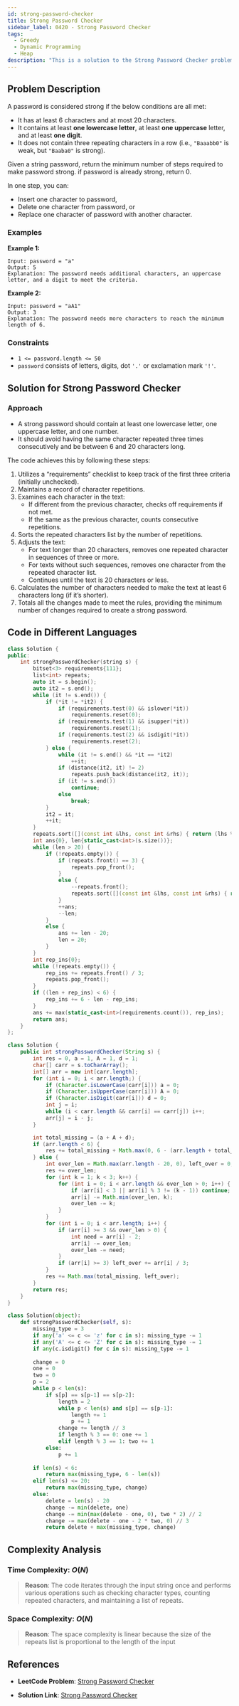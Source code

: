 ```yaml
---
id: strong-password-checker
title: Strong Password Checker
sidebar_label: 0420 - Strong Password Checker
tags:
  - Greedy
  - Dynamic Programming
  - Heap
description: "This is a solution to the Strong Password Checker problem on LeetCode."
---
```


## Problem Description

A password is considered strong if the below conditions are all met:

- It has at least 6 characters and at most 20 characters.
- It contains at least **one lowercase letter**, at least **one uppercase** letter, and at least **one digit**.
- It does not contain three repeating characters in a row (i.e., `"Baaabb0"` is weak, but `"Baaba0"` is strong).

Given a string password, return the minimum number of steps required to make password strong. if password is already strong, return 0.

In one step, you can:

- Insert one character to password,
- Delete one character from password, or
- Replace one character of password with another character.

### Examples

**Example 1:**

```
Input: password = "a"
Output: 5
Explanation: The password needs additional characters, an uppercase letter, and a digit to meet the criteria.
```

**Example 2:**

```
Input: password = "aA1"
Output: 3
Explanation: The password needs more characters to reach the minimum length of 6.
```

### Constraints

- `1 <= password.length <= 50`
- `password` consists of letters, digits, dot `'.'` or exclamation mark `'!'`.

## Solution for Strong Password Checker

### Approach

- A strong password should contain at least one lowercase letter, one uppercase letter, and one number.
- It should avoid having the same character repeated three times consecutively and be between 6 and 20 characters long.

The code achieves this by following these steps:

1. Utilizes a “requirements” checklist to keep track of the first three criteria (initially unchecked).
2. Maintains a record of character repetitions.
3. Examines each character in the text:
    - If different from the previous character, checks off requirements if not met.
    - If the same as the previous character, counts consecutive repetitions.
4. Sorts the repeated characters list by the number of repetitions.
5. Adjusts the text:
    - For text longer than 20 characters, removes one repeated character in sequences of three or more.
    - For texts without such sequences, removes one character from the repeated character list.
    - Continues until the text is 20 characters or less.
6. Calculates the number of characters needed to make the text at least 6 characters long (if it’s shorter).
7. Totals all the changes made to meet the rules, providing the minimum number of changes required to create a strong password.

## Code in Different Languages

<Tabs>
<TabItem value="cpp" label="C++">
  <SolutionAuthor name="@Shreyash3087"/>

```cpp
class Solution {
public:
    int strongPasswordChecker(string s) {
        bitset<3> requirements{111}; 
        list<int> repeats;
        auto it = s.begin();
        auto it2 = s.end();
        while (it != s.end()) {
            if (*it != *it2) {
                if (requirements.test(0) && islower(*it))
                    requirements.reset(0);
                if (requirements.test(1) && isupper(*it))
                    requirements.reset(1);
                if (requirements.test(2) && isdigit(*it))
                    requirements.reset(2);
            } else {
                while (it != s.end() && *it == *it2)
                    ++it;
                if (distance(it2, it) != 2)
                    repeats.push_back(distance(it2, it));
                if (it != s.end())
                    continue;
                else
                    break;
            }
            it2 = it;
            ++it;
        }
        repeats.sort([](const int &lhs, const int &rhs) { return (lhs % 3) < (rhs % 3); });
        int ans{0}, len{static_cast<int>(s.size())};
        while (len > 20) {
            if (!repeats.empty()) {
                if (repeats.front() == 3) {
                    repeats.pop_front();
                }
                else {
                    --repeats.front();
                    repeats.sort([](const int &lhs, const int &rhs) { return (lhs % 3) < (rhs % 3); });
                }
                ++ans;
                --len;
            }
            else {
                ans += len - 20;
                len = 20;
            }
        }
        int rep_ins{0};
        while (!repeats.empty()) {
            rep_ins += repeats.front() / 3;
            repeats.pop_front();
        }
        if ((len + rep_ins) < 6) {
            rep_ins += 6 - len - rep_ins;
        }
        ans += max(static_cast<int>(requirements.count()), rep_ins);
        return ans;
    }
};
```
</TabItem>
<TabItem value="java" label="Java">
  <SolutionAuthor name="@Shreyash3087"/>

```java
class Solution {
    public int strongPasswordChecker(String s) {
        int res = 0, a = 1, A = 1, d = 1;
        char[] carr = s.toCharArray();
        int[] arr = new int[carr.length];
        for (int i = 0; i < arr.length;) {
            if (Character.isLowerCase(carr[i])) a = 0;
            if (Character.isUpperCase(carr[i])) A = 0;
            if (Character.isDigit(carr[i])) d = 0;
            int j = i;
            while (i < carr.length && carr[i] == carr[j]) i++;
            arr[j] = i - j;
        }

        int total_missing = (a + A + d);
        if (arr.length < 6) {
            res += total_missing + Math.max(0, 6 - (arr.length + total_missing));
        } else {
            int over_len = Math.max(arr.length - 20, 0), left_over = 0;
            res += over_len;
            for (int k = 1; k < 3; k++) {
                for (int i = 0; i < arr.length && over_len > 0; i++) {
                    if (arr[i] < 3 || arr[i] % 3 != (k - 1)) continue;
                    arr[i] -= Math.min(over_len, k);
                    over_len -= k;
                }
            }
            for (int i = 0; i < arr.length; i++) {
                if (arr[i] >= 3 && over_len > 0) {
                    int need = arr[i] - 2;
                    arr[i] -= over_len;
                    over_len -= need;
                }
                if (arr[i] >= 3) left_over += arr[i] / 3;
            }
            res += Math.max(total_missing, left_over);
        }
        return res;
    }
}
```

</TabItem>
<TabItem value="python" label="Python">
  <SolutionAuthor name="@Shreyash3087"/>

```python
class Solution(object):
    def strongPasswordChecker(self, s):
        missing_type = 3
        if any('a' <= c <= 'z' for c in s): missing_type -= 1
        if any('A' <= c <= 'Z' for c in s): missing_type -= 1
        if any(c.isdigit() for c in s): missing_type -= 1
        
        change = 0
        one = 0
        two = 0
        p = 2
        while p < len(s):
            if s[p] == s[p-1] == s[p-2]:
                length = 2
                while p < len(s) and s[p] == s[p-1]:
                    length += 1
                    p += 1
                change += length // 3
                if length % 3 == 0: one += 1
                elif length % 3 == 1: two += 1
            else:
                p += 1
        
        if len(s) < 6:
            return max(missing_type, 6 - len(s))
        elif len(s) <= 20:
            return max(missing_type, change)
        else:
            delete = len(s) - 20
            change -= min(delete, one)
            change -= min(max(delete - one, 0), two * 2) // 2
            change -= max(delete - one - 2 * two, 0) // 3
            return delete + max(missing_type, change)

```
</TabItem>
</Tabs>

## Complexity Analysis

### Time Complexity: $O(N)$

> **Reason**: The code iterates through the input string once and performs various operations such as checking character types, counting repeated characters, and maintaining a list of repeats.

### Space Complexity: $O(N)$

> **Reason**: The space complexity is linear because the size of the repeats list is proportional to the length of the input 

## References

- **LeetCode Problem**: [Strong Password Checker](https://leetcode.com/problems/strong-password-checker/description/)

- **Solution Link**: [Strong Password Checker](https://leetcode.com/problems/strong-password-checker/solutions/)
